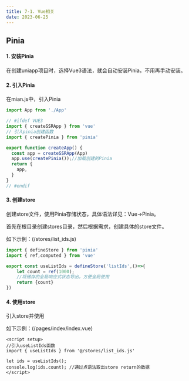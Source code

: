 ```yaml
---
title: 7-1. Vue相关
date: 2023-06-25
---
```


## Pinia
#### 1. 安装Pinia
在创建uniapp项目时，选择Vue3语法，就会自动安装Pinia，不用再手动安装。

#### 2. 引入Pinia
在mian.js中，引入Pinia
```js
import App from './App'

// #ifdef VUE3
import { createSSRApp } from 'vue'
// 引入pinia创建函数
import { createPinia } from 'pinia'

export function createApp() {
  const app = createSSRApp(App)
  app.use(createPinia());//加载创建的Pinia
  return {
    app,
  }
}
// #endif
```

#### 3. 创建store
创建store文件，使用Pinia存储状态，具体语法详见：Vue->Pinia。

首先在根目录创建stores目录，然后根据需求，创建具体的store文件。

如下示例：(/stores/list_ids.js)
```js
import { defineStore } from 'pinia'
import { ref,computed } from 'vue'

export const useListIds = defineStore('listIds',()=>{
	let count = ref(1000);
    //将储存的全局响应式状态导出，方便全局使用
	return {count}
})
```

#### 4. 使用store
引入store并使用

如下示例：(/pages/index/index.vue)
```vue
<script setup>
//引入useListIds函数
import { useListIds } from '@/stores/list_ids.js'

let ids = useListIds();
console.log(ids.count); //通过点语法取出store return的数据
</script>
```